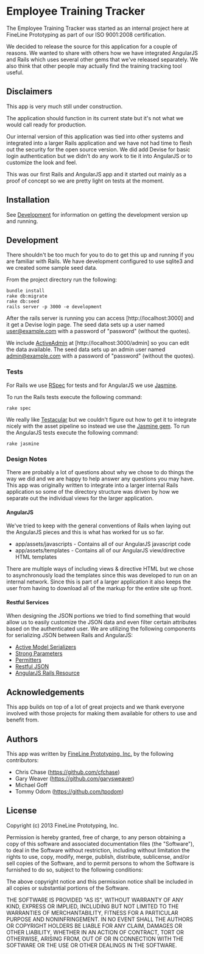 # Employee Training Tracker
The Employee Training Tracker was started as an internal project here at FineLine Prototyping as part of our ISO 9001:2008 certification.

We decided to release the source for this application for a couple of reasons.  We wanted to share with others how
we have integrated AngularJS and Rails which uses several other gems that we've released separately.  We also think that
other people may actually find the training tracking tool useful.

## Disclaimers
This app is very much still under construction.

The application should function in its current state but it's not what we would call ready for production.

Our internal version of this application was tied into other systems and integrated into a larger Rails application and we
have not had time to flesh out the security for the open source version.  We did add Devise for basic login authentication
but we didn't do any work to tie it into AngularJS or to customize the look and feel.

This was our first Rails and AngularJS app and it started out mainly as a proof of concept so we are pretty light on tests at the moment.

## Installation
See [Development](#development) for information on getting the development version up and running.

## Development
There shouldn't be too much for you to do to get this up and running if you are familiar with Rails.  We have development
configured to use sqlite3 and we created some sample seed data.

From the project directory run the following:

    bundle install
    rake db:migrate
    rake db:seed
    rails server -p 3000 -e development

After the rails server is running you can access [http://localhost:3000] and it get a Devise login page.  The seed data
sets up a user named user@example.com with a password of "password" (without the quotes).

We include [ActiveAdmin][aa] at [http://localhost:3000/admin] so you can edit the data available.
The seed data sets up an admin user named admin@example.com with a password of "password" (without the quotes).

### Tests
For Rails we use [RSpec][rspec] for tests and for AngularJS we use [Jasmine][jasmine].

To run the Rails tests execute the following command:

    rake spec

We really like [Testacular][testacular] but we couldn't figure out how to get it to integrate nicely
with the asset pipeline so instead we use the [Jasmine gem][jasmine-gem].  To run the AngularJS
tests execute the following command:

    rake jasmine

### Design Notes
There are probably a lot of questions about why we chose to do things the way we did and we are happy to help answer any questions
you may have.  This app was originally written to integrate into a larger internal Rails application so some of the directory structure
was driven by how we separate out the individual views for the larger application.

#### AngularJS
We've tried to keep with the general conventions of Rails when laying out the AngularJS pieces and this is what has worked for us so far.

* app/assets/javascripts - Contains all of our AngularJS javascript code
* app/assets/templates - Contains all of our AngularJS view/directive HTML templates

There are multiple ways of including views & directive HTML but we chose to asynchronously load the templates since this was developed
to run on an internal network.  Since this is part of a larger application it also keeps the user from having to download all of the markup
for the entire site up front.

#### Restful Services
When designing the JSON portions we tried to find something that would allow us to easily customize the JSON data and even
filter certain attributes based on the authenticated user.  We are utilizing the following components for serializing JSON between
Rails and AngularJS:

* [Active Model Serializers][ams]
* [Strong Parameters][sp]
* [Permitters][permitters]
* [Restful JSON][restful-json]
* [AngularJS Rails Resource][arr]

## Acknowledgements
This app builds on top of a lot of great projects and we thank everyone involved with those projects for making them available
for others to use and benefit from.

## Authors
This app was written by [FineLine Prototyping, Inc.](http://www.finelineprototyping.com) by the following contributors:
* Chris Chase (https://github.com/cfchase)
* Gary Weaver (https://github.com/garysweaver)
* Michael Goff
* Tommy Odom (https://github.com/tpodom)

## License

Copyright (c) 2013 FineLine Prototyping, Inc.

Permission is hereby granted, free of charge, to any person obtaining a copy of this software and associated documentation files (the "Software"), to deal in the Software without restriction, including without limitation the rights to use, copy, modify, merge, publish, distribute, sublicense, and/or sell copies of the Software, and to permit persons to whom the Software is furnished to do so, subject to the following conditions:

The above copyright notice and this permission notice shall be included in all copies or substantial portions of the Software.

THE SOFTWARE IS PROVIDED "AS IS", WITHOUT WARRANTY OF ANY KIND, EXPRESS OR IMPLIED, INCLUDING BUT NOT LIMITED TO THE WARRANTIES OF MERCHANTABILITY, FITNESS FOR A PARTICULAR PURPOSE AND NONINFRINGEMENT. IN NO EVENT SHALL THE AUTHORS OR COPYRIGHT HOLDERS BE LIABLE FOR ANY CLAIM, DAMAGES OR OTHER LIABILITY, WHETHER IN AN ACTION OF CONTRACT, TORT OR OTHERWISE, ARISING FROM, OUT OF OR IN CONNECTION WITH THE SOFTWARE OR THE USE OR OTHER DEALINGS IN THE SOFTWARE.

[aa]: http://activeadmin.info/
[ams]: https://github.com/rails-api/active_model_serializers
[sp]: https://github.com/rails/strong_parameters
[permitters]: https://github.com/permitters/permitters
[restful-json]: https://github.com/FineLinePrototyping/restful_json
[arr]: https://github.com/FineLinePrototyping/angularjs-rails-resource
[jasmine]: http://pivotal.github.com/jasmine/
[jasmine-gem]: https://github.com/pivotal/jasmine-gem
[rspec]: http://rspec.info/
[angularjs]: http://angularjs.org
[testacular]: http://vojtajina.github.com/testacular/